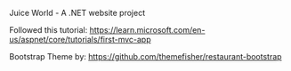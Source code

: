 Juice World - A .NET website project

Followed this tutorial:
https://learn.microsoft.com/en-us/aspnet/core/tutorials/first-mvc-app

Bootstrap Theme by:
https://github.com/themefisher/restaurant-bootstrap
